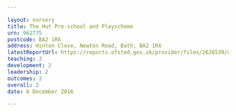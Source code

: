 ```yaml
---

layout: nursery
title: The Hut Pre-school and Playscheme
urn: 962775
postcode: BA2 1RX
address: Hinton Close, Newton Road, Bath, BA2 1RX
latestReportUrl: https://reports.ofsted.gov.uk/provider/files/2628539/urn/962775.pdf
teaching: 2
development: 2
leadership: 2
outcomes: 2
overall: 2
date: 6 December 2016

---
```

